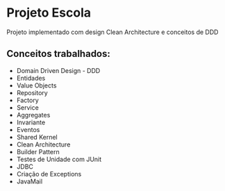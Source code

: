 # Projeto Escola

Projeto implementado com design Clean Architecture e conceitos de DDD


## Conceitos trabalhados:

- Domain Driven Design - DDD
- Entidades
- Value Objects
- Repository
- Factory
- Service
- Aggregates
- Invariante
- Eventos
- Shared Kernel
- Clean Architecture
- Builder Pattern
- Testes de Unidade com JUnit
- JDBC
- Criação de Exceptions
- JavaMail


